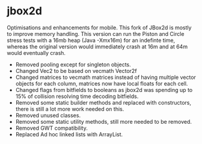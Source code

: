 # jbox2d
Optimisations and enhancements for mobile.
This fork of JBox2d is mostly to improve memory handling. This version can run the Piston and Circle stress tests with a 16mb heap (Java -Xmx16m) for an indefinte time, whereas the original version would immediately crash at 16m and at 64m would eventually crash.

- Removed pooling except for singleton objects.  
- Changed Vec2 to be based on vecmath Vector2f
- Changed matrices to vecmath matrices instead of having multiple vector objects for each column, matrices now have local floats for each cell.
- Changed flags from bitfields to booleans as jbox2d was spending up to 15% of collision resolving time decoding bitfields.
- Removed some static builder methods and replaced with constructors, there is still a lot more work needed on this.
- Removed unused classes.
- Removed some static utility methods, still more needed to be removed.
- Removed GWT compatibility.
- Replaced Ad hoc linked lists with ArrayList.

